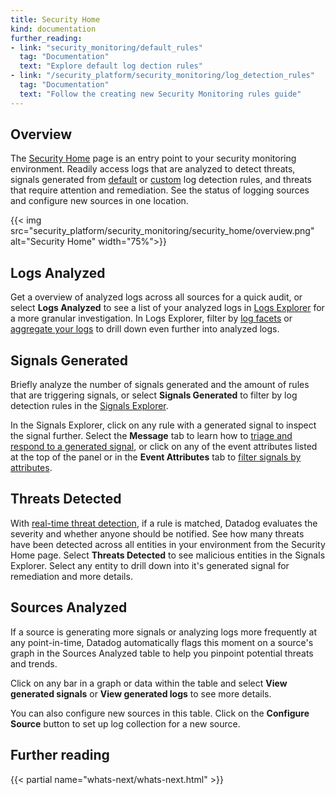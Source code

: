 ```yaml
---
title: Security Home
kind: documentation
further_reading:
- link: "security_monitoring/default_rules"
  tag: "Documentation"
  text: "Explore default log dection rules"
- link: "/security_platform/security_monitoring/log_detection_rules"
  tag: "Documentation"
  text: "Follow the creating new Security Monitoring rules guide"
---
```


## Overview

The [Security Home][1] page is an entry point to your security monitoring environment. Readily access logs that are analyzed to detect threats, signals generated from [default][2] or [custom][3] log detection rules, and threats that require attention and remediation. See the status of logging sources and configure new sources in one location.

{{< img src="security_platform/security_monitoring/security_home/overview.png" alt="Security Home" width="75%">}}

## Logs Analyzed

Get a overview of analyzed logs across all sources for a quick audit, or select **Logs Analyzed** to see a list of your analyzed logs in [Logs Explorer][2] for a more granular investigation. In Logs Explorer, filter by [log facets][3] or [aggregate your logs][4] to drill down even further into analyzed logs.

## Signals Generated

Briefly analyze the number of signals generated and the amount of rules that are triggering signals, or select **Signals Generated** to filter by log detection rules in the [Signals Explorer][5].

In the Signals Explorer, click on any rule with a generated signal to inspect the signal further. Select the **Message** tab to learn how to [triage and respond to a generated signal][6], or click on any of the event attributes listed at the top of the panel or in the **Event Attributes** tab to [filter signals by attributes][6].

## Threats Detected

With [real-time threat detection][7], if a rule is matched, Datadog evaluates the severity and whether anyone should be notified. See how many threats have been detected across all entities in your environment from the Security Home page. Select **Threats Detected** to see malicious entities in the Signals Explorer. Select any entity to drill down into it's generated signal for remediation and more details.

## Sources Analyzed

If a source is generating more signals or analyzing logs more frequently at any point-in-time, Datadog automatically flags this moment on a source's graph in the Sources Analyzed table to help you pinpoint potential threats and trends.

Click on any bar in a graph or data within the table and select **View generated signals** or **View generated logs** to see more details.

You can also configure new sources in this table. Click on the **Configure Source** button to set up log collection for a new source.

## Further reading

{{< partial name="whats-next/whats-next.html" >}}

[1]: https://app.datadoghq.com/security/homepage
[2]: /security_platform/default_rules/
[3]: /security_platform/security_monitoring/log_detection_rules
[3]: /logs/explorer/
[3]: /logs/explorer/facets/#overview
[4]: /logs/explorer/#aggregate-and-measure
[5]: /security_platform/explorer
[6]: /security_platform/explorer#inspect-a-security-signal
[7]: https://www.datadoghq.com/blog/announcing-security-monitoring/#real-time-threat-detection


